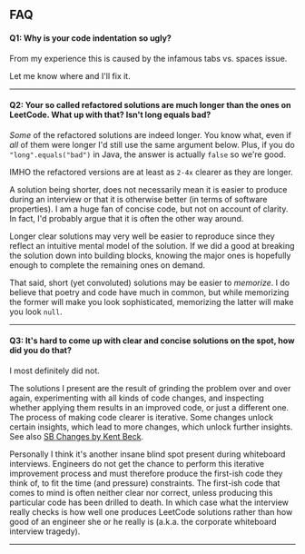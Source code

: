 ## FAQ

#### Q1: Why is your code indentation so ugly?

From my experience this is caused by the infamous tabs vs. spaces issue. 

Let me know where and I'll fix it.

___

#### Q2: Your so called refactored solutions are much longer than the ones on LeetCode. What up with that? Isn't long equals bad?

*Some* of the refactored solutions are indeed longer. You know what, even if *all* of them were longer I'd still use the same argument below. Plus, if you do `"long".equals("bad")` in Java, the answer is actually `false` so we're good.

IMHO the refactored versions are at least as `2-4x` clearer as they are longer.

A solution being shorter, does not necessarily mean it is easier to produce during an interview or that it is otherwise better (in terms of software properties). I am a huge fan of concise code, but not on account of clarity. In fact, I'd probably argue that it is often the other way around. 

Longer clear solutions may very well be easier to reproduce since they reflect an intuitive mental model of the solution. If we did a good at breaking the solution down into building blocks, knowing the major ones is hopefully enough to complete the remaining ones on demand.

That said, short (yet convoluted) solutions may be easier to *memorize*. I do believe that poetry and code have much in common, but while memorizing the former will make you look sophisticated, memorizing the latter will make you look `null`.

---

#### Q3: It's hard to come up with clear and concise solutions on the spot, how did you do that?

I most definitely did not.

The solutions I present are the result of grinding the problem over and over again, experimenting with all kinds of code changes, and inspecting whether applying them results in an improved code, or just a different one. The process of making code clearer is iterative. Some changes unlock certain insights, which lead to more changes, which unlock further insights. See also [SB Changes by Kent Beck](https://medium.com/@kentbeck_7670/bs-changes-e574bc396aaa). 

Personally I think it's another insane blind spot present during whiteboard interviews. Engineers do not get the chance to perform this iterative improvement process and must therefore produce the first-ish code they think of, to fit the time (and pressure) constraints. The first-ish code that comes to mind is often neither clear nor correct, unless producing this particular code has been drilled to death. In which case what the interview really checks is how well one produces LeetCode solutions rather than how good of an engineer she or he really is (a.k.a. the corporate whiteboard interview tragedy).

---



